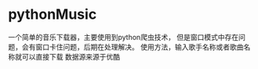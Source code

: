 # pythonMusic
一个简单的音乐下载器，主要使用到python爬虫技术，
但是窗口模式中存在问题，会有窗口卡住问题，后期在处理解决。
使用方法，输入歌手名称或者歌曲名称就可以直接下载
数据源来源于优酷
